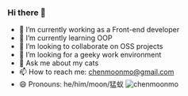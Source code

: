 ### Hi there 👋
- 🔭 I’m currently working as a Front-end developer
- 🌱 I’m currently learning OOP
- 👯 I’m looking to collaborate on OSS projects
- 🤔 I’m looking for a geeky work environment
- 💬 Ask me about my cats
- 📫 How to reach me: chenmoonmo@gmail.com
- 😄 Pronouns: he/him/moon/猛蚁
![chenmoonmo](https://user-images.githubusercontent.com/36295999/184520888-f3f73cf6-adbc-4eec-aa2a-8a9e043e4d11.svg)
